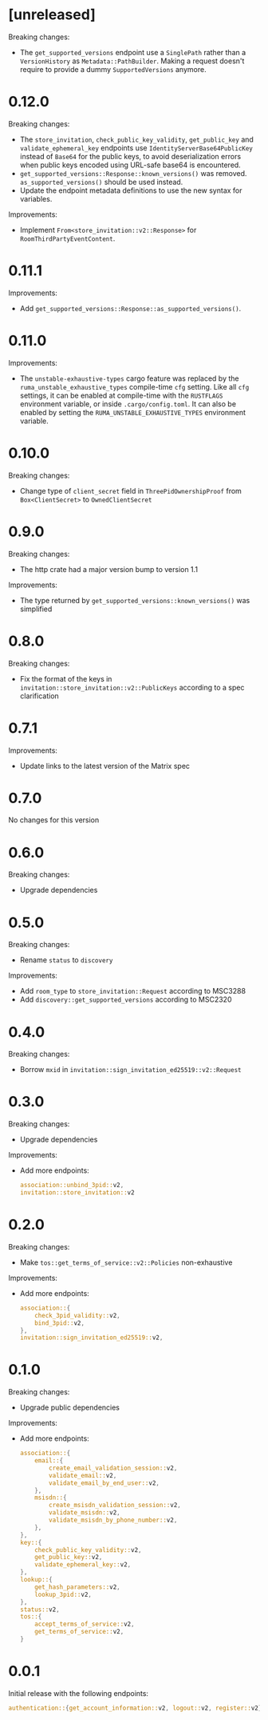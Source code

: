 # [unreleased]

Breaking changes:

- The `get_supported_versions` endpoint use a `SinglePath` rather than a
  `VersionHistory` as `Metadata::PathBuilder`. Making a request doesn't require
  to provide a dummy `SupportedVersions` anymore.
  
# 0.12.0

Breaking changes:

- The `store_invitation`, `check_public_key_validity`, `get_public_key` and
  `validate_ephemeral_key` endpoints use `IdentityServerBase64PublicKey` instead
  of `Base64` for the public keys, to avoid deserialization errors when public
  keys encoded using URL-safe base64 is encountered.
- `get_supported_versions::Response::known_versions()` was removed.
  `as_supported_versions()` should be used instead.
- Update the endpoint metadata definitions to use the new syntax for variables.

Improvements:

- Implement `From<store_invitation::v2::Response>` for
  `RoomThirdPartyEventContent`.

# 0.11.1

Improvements:

- Add `get_supported_versions::Response::as_supported_versions()`.

# 0.11.0

Improvements:

- The `unstable-exhaustive-types` cargo feature was replaced by the
  `ruma_unstable_exhaustive_types` compile-time `cfg` setting. Like all `cfg`
  settings, it can be enabled at compile-time with the `RUSTFLAGS` environment
  variable, or inside `.cargo/config.toml`. It can also be enabled by setting
  the `RUMA_UNSTABLE_EXHAUSTIVE_TYPES` environment variable.

# 0.10.0

Breaking changes:

- Change type of `client_secret` field in `ThreePidOwnershipProof`
  from `Box<ClientSecret>` to `OwnedClientSecret`

# 0.9.0

Breaking changes:

- The http crate had a major version bump to version 1.1

Improvements:

- The type returned by `get_supported_versions::known_versions()` was simplified

# 0.8.0

Breaking changes:

* Fix the format of the keys in `invitation::store_invitation::v2::PublicKeys` according to a spec
  clarification

# 0.7.1

Improvements:

* Update links to the latest version of the Matrix spec

# 0.7.0

No changes for this version

# 0.6.0

Breaking changes:

* Upgrade dependencies

# 0.5.0

Breaking changes:

* Rename `status` to `discovery`

Improvements:

* Add `room_type` to `store_invitation::Request` according to MSC3288
* Add `discovery::get_supported_versions` according to MSC2320

# 0.4.0

Breaking changes:

* Borrow `mxid` in `invitation::sign_invitation_ed25519::v2::Request`

# 0.3.0

Breaking changes:

* Upgrade dependencies

Improvements:

* Add more endpoints:
  
  ```rust
  association::unbind_3pid::v2,
  invitation::store_invitation::v2
  ```

# 0.2.0

Breaking changes:

* Make `tos::get_terms_of_service::v2::Policies` non-exhaustive

Improvements:

* Add more endpoints:

  ```rust
  association::{
      check_3pid_validity::v2,
      bind_3pid::v2,
  },
  invitation::sign_invitation_ed25519::v2,
  ```

# 0.1.0

Breaking changes:

* Upgrade public dependencies

Improvements:

* Add more endpoints:
  ```rust
  association::{
      email::{
          create_email_validation_session::v2,
          validate_email::v2,
          validate_email_by_end_user::v2,
      },
      msisdn::{
          create_msisdn_validation_session::v2,
          validate_msisdn::v2,
          validate_msisdn_by_phone_number::v2,
      },
  },
  key::{
      check_public_key_validity::v2,
      get_public_key::v2,
      validate_ephemeral_key::v2,
  },
  lookup::{
      get_hash_parameters::v2,
      lookup_3pid::v2,
  },
  status::v2,
  tos::{
      accept_terms_of_service::v2,
      get_terms_of_service::v2,
  }
  ```

# 0.0.1

Initial release with the following endpoints:

```rust
authentication::{get_account_information::v2, logout::v2, register::v2}
```
